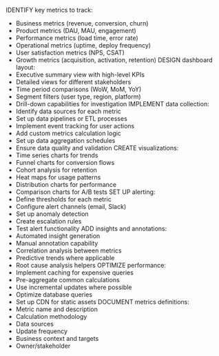 IDENTIFY key metrics to track:
  - Business metrics (revenue, conversion, churn)
  - Product metrics (DAU, MAU, engagement)
  - Performance metrics (load time, error rate)
  - Operational metrics (uptime, deploy frequency)
  - User satisfaction metrics (NPS, CSAT)
  - Growth metrics (acquisition, activation, retention)
DESIGN dashboard layout:
  - Executive summary view with high-level KPIs
  - Detailed views for different stakeholders
  - Time period comparisons (WoW, MoM, YoY)
  - Segment filters (user type, region, platform)
  - Drill-down capabilities for investigation
IMPLEMENT data collection:
  - Identify data sources for each metric
  - Set up data pipelines or ETL processes
  - Implement event tracking for user actions
  - Add custom metrics calculation logic
  - Set up data aggregation schedules
  - Ensure data quality and validation
CREATE visualizations:
  - Time series charts for trends
  - Funnel charts for conversion flows
  - Cohort analysis for retention
  - Heat maps for usage patterns
  - Distribution charts for performance
  - Comparison charts for A/B tests
SET UP alerting:
  - Define thresholds for each metric
  - Configure alert channels (email, Slack)
  - Set up anomaly detection
  - Create escalation rules
  - Test alert functionality
ADD insights and annotations:
  - Automated insight generation
  - Manual annotation capability
  - Correlation analysis between metrics
  - Predictive trends where applicable
  - Root cause analysis helpers
OPTIMIZE performance:
  - Implement caching for expensive queries
  - Pre-aggregate common calculations
  - Use incremental updates where possible
  - Optimize database queries
  - Set up CDN for static assets
DOCUMENT metrics definitions:
  - Metric name and description
  - Calculation methodology
  - Data sources
  - Update frequency
  - Business context and targets
  - Owner/stakeholder